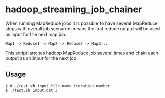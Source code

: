 # hadoop_streaming_job_chainer

When running MapReduce jobs it is possible to have several MapReduce steps with overall job scenarios means the last reduce output will be used as input for the next map job.
```
Map1 -> Reduce1 -> Map2 -> Reduce2 -> Map3...
```

This script lanches hadoop MapReduce job several times and chain each output as an input for the next job

## Usage

```
$ # ./test.sh input_file_name iteration_number
$ ./test.sh input.dat 3
```
